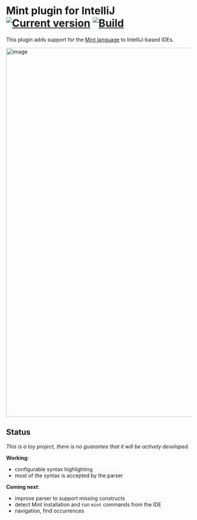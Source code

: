 # Mint plugin for IntelliJ [![Current version](https://img.shields.io/jetbrains/plugin/v/15852?label=Version&style=flat-square)](https://plugins.jetbrains.com/plugin/15852-mint/versions) [![Build](https://img.shields.io/github/workflow/status/bjansen/mintellij/Build/main?label=Build&style=flat-square)](https://github.com/bjansen/mintellij/actions)

<!-- Plugin description -->
This plugin adds support for the [Mint language](https://www.mint-lang.com/) to IntelliJ-based IDEs.
<!-- Plugin description end -->

<img width="1005" alt="image" src="https://user-images.githubusercontent.com/281528/103440330-d92ca180-4c44-11eb-9ae8-f852277db51c.png">

## Status

*This is a toy project, there is no guarantee that it will be actively developed.*

**Working**:
* configurable syntax highlighting
* most of the syntax is accepted by the parser

**Coming next**:
* improve parser to support missing constructs
* detect Mint installation and run `mint` commands from the IDE
* navigation, find occurrences
